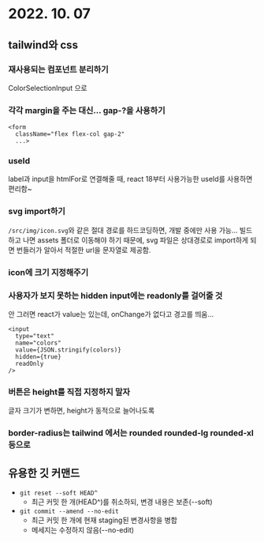 # 2022. 10. 07

## tailwind와 css

### 재사용되는 컴포넌트 분리하기

ColorSelectionInput 으로

### 각각 margin을 주는 대신... gap-?을 사용하기

```tsx
<form
  className="flex flex-col gap-2"
  ...>
```

### useId

label과 input을 htmlFor로 연결해줄 때, react 18부터 사용가능한 useId를 사용하면 편리함~

### svg import하기

`/src/img/icon.svg`와 같은 절대 경로를 하드코딩하면, 개발 중에만 사용 가능...
빌드하고 나면 assets 폴더로 이동해야 하기 때문에, svg 파일은 상대경로로 import하게 되면 번들러가 알아서 적절한 url을 문자열로 제공함.

### icon에 크기 지정해주기

### 사용자가 보지 못하는 hidden input에는 readonly를 걸어줄 것

안 그러면 react가 value는 있는데, onChange가 없다고 경고를 띄움...

```tsx
<input
  type="text"
  name="colors"
  value={JSON.stringify(colors)}
  hidden={true}
  readOnly
/>
```

### 버튼은 height를 직접 지정하지 말자

글자 크기가 변하면, height가 동적으로 늘어나도록

### border-radius는 tailwind 에서는 rounded rounded-lg rounded-xl 등으로

## 유용한 깃 커맨드

- `git reset --soft HEAD^`
  - 최근 커밋 한 개(HEAD^)를 취소하되, 변경 내용은 보존(--soft)
- `git commit --amend --no-edit`
  - 최근 커밋 한 개에 현재 staging된 변경사항을 병합
  - 메세지는 수정하지 않음(--no-edit)
